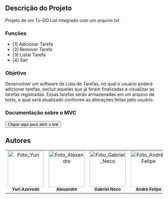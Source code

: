 ## Descrição do Projeto
<p>Projeto de um To-DO List integrado com um arquivo txt.</p>

### Funções

- [1] Adicionar Tarefa
- [2] Remover Tarefa
- [3] Listar Tarefa
- [4] Sair

### Objetivo
<p>Desenvolver um software de Lista de Tarefas, no qual o usuário poderá adicionar tarefas, excluir aquelas que já foram finalizadas e visualizar as tarefas registradas. Essas tarefas serão armazenadas em um arquivo de texto, o qual será atualizado conforme as alterações feitas pelo usuário.</p>

### Documentação sobre o MVC

<a href="https://app.milanote.com/1QOmR31eBEorfc/mvc?p=IEOiMCosF5R" target="_blank">
    <button>Clique aqui para abrir o link</button>
</a>

## Autores

<div align="center">
    <table>
    <tr>
        <td align="center" >
        <a href="https://github.com/Projectyuuri07">
            <img src="https://avatars.githubusercontent.com/Projectyuuri07" width="115px;" alt="Foto_Yuri"/><br>
            <sub>
            <b>Yuri Azevedo</b>
            </sub>
        </a>
        </td>
        <td align="center">
        <a href="https://github.com/vitrolaaotn">
            <img src="https://avatars.githubusercontent.com/vitrolaaotn" width="115px;" alt="Foto_Alexandre"/><br>
            <sub>
            <b>Alexandre</b>
            </sub>
        </a>
        </td>
        <td align="center">
        <a href="https://github.com/1GabsFps">
            <img src="https://avatars.githubusercontent.com/1GabsFps" width="115px;" alt="Foto_Gabriel_Neco"/><br>
            <sub>
            <b>Gabriel Neco</b>
            </sub>
        </a>
        </td>
        <td align="center">
        <a href="https://github.com/DzinnnXn">
            <img src="https://avatars.githubusercontent.com/DzinnnXn" width="115px;" alt="Foto_André_Felipe"/><br>
            <sub>
            <b>André Felipe</b>
            </sub>
        </a>
        </td>
        <td align="center">
        <a href="https://github.com/diegorkkj">
            <img src="https://avatars.githubusercontent.com/diegorkkj" width="115px;" alt="Foto_Diego"/><br>
            <sub>
            <b>Diego</b>
            </sub>
        </a>
        </td>
    </tr>
    </table>
</div>